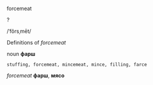 forcemeat

?

/ˈfôrsˌmēt/

Definitions of _forcemeat_

noun
**фарш**

    stuffing, forcemeat, mincemeat, mince, filling, farce

_forcemeat_
**фарш**, **мясо**